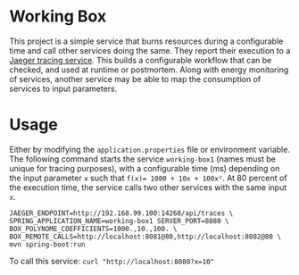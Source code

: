 # Working Box

This project is a simple service that burns resources during a
configurable time and call other services doing the same. They report
their execution to a [Jaeger tracing
service](https://www.jaegertracing.io/). This builds a configurable
workflow that can be checked, and used at runtime or postmortem. Along
with energy monitoring of services, another service may be able to map
the consumption of services to input parameters.

# Usage

Either by modifying the ```application.properties``` file or
environment variable. The following command starts the
service ```working-box1```
(names must be unique for tracing purposes), with a configurable time (ms)
depending on the input parameter ```x``` such
that ```f(x)= 1000 + 10x + 100x²```. 
At 80 percent of the execution time, the service calls two other services
with the same input ```x```. 

```
JAEGER_ENDPOINT=http://192.168.99.100:14268/api/traces \
SPRING_APPLICATION_NAME=working-box1 SERVER_PORT=8080 \
BOX_POLYNOME_COEFFICIENTS=1000.,10.,100. \
BOX_REMOTE_CALLS=http://localhost:8081@80,http://localhost:8082@80 \
mvn spring-boot:run
```

To call this service: ```curl "http://localhost:8080?x=10"```


